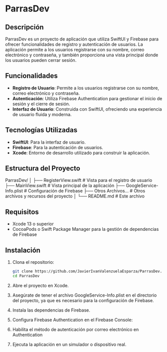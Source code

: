 # ParrasDev

## Descripción
ParrasDev es un proyecto de aplicación que utiliza SwiftUI y Firebase para ofrecer funcionalidades de registro y autenticación de usuarios. La aplicación permite a los usuarios registrarse con su nombre, correo electrónico y contraseña, y también proporciona una vista principal donde los usuarios pueden cerrar sesión.

## Funcionalidades
- **Registro de Usuario**: Permite a los usuarios registrarse con su nombre, correo electrónico y contraseña.
- **Autenticación**: Utiliza Firebase Authentication para gestionar el inicio de sesión y el cierre de sesión.
- **Interfaz de Usuario**: Construida con SwiftUI, ofreciendo una experiencia de usuario fluida y moderna.

## Tecnologías Utilizadas
- **SwiftUI**: Para la interfaz de usuario.
- **Firebase**: Para la autenticación de usuarios.
- **Xcode**: Entorno de desarrollo utilizado para construir la aplicación.

## Estructura del Proyecto
ParrasDev/ │ ├── RegisterView.swift # Vista para el registro de usuario ├── MainView.swift # Vista principal de la aplicación ├── GoogleService-Info.plist # Configuración de Firebase ├── Otros Archivos... # Otros archivos y recursos del proyecto │ └── README.md # Este archivo


## Requisitos
- Xcode 13 o superior
- CocoaPods o Swift Package Manager para la gestión de dependencias de Firebase

## Instalación
1. Clona el repositorio:
   ```bash
   git clone https://github.com/JavierIvanValenzuelaEsparza/ParrasDev.git
   cd ParrasDev
2. Abre el proyecto en Xcode.

3. Asegúrate de tener el archivo GoogleService-Info.plist en el directorio del proyecto, ya que es necesario para la configuración de Firebase.

4. Instala las dependencias de Firebase.

5. Configura Firebase Authentication en el Firebase Console:

6. Habilita el método de autenticación por correo electrónico en Authentication
7. Ejecuta la aplicación en un simulador o dispositivo real.
   
